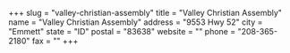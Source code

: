 +++
slug = "valley-christian-assembly"
title = "Valley Christian Assembly"
name = "Valley Christian Assembly"
address = "9553 Hwy 52"
city = "Emmett"
state = "ID"
postal = "83638"
website = ""
phone = "208-365-2180"
fax = ""
+++
